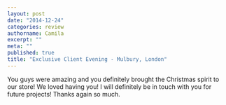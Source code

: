 ```yaml
---
layout: post
date: "2014-12-24"
categories: review
authorname: Camila
excerpt: ""
meta: ""
published: true
title: "Exclusive Client Evening - Mulbury, London"
---
```



You guys were amazing and you definitely brought the Christmas spirit to our store! We loved having you! I will definitely be in touch with you for future projects! Thanks again so much.
